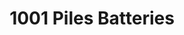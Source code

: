 ---
title: "1001 Piles Batteries"
url: /champagne-au-mont-dor/1001-piles-batteries/
shop: Elektronik
---
